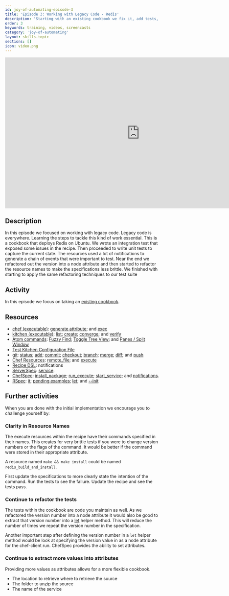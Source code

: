 ```yaml
---
id: joy-of-automating-episode-3
title: 'Episode 3: Working with Legacy Code - Redis'
description: 'Starting with an existing cookbook we fix it, add tests, and then refactor.'
order: 3
keywords: training, videos, screencasts
category: 'joy-of-automating'
layout: skills-topic
sections: []
icon: video.png
---
```


<iframe width="877" height="493" src="https://www.youtube.com/embed/Td1MMyvwaF8?list=PL11cZfNdwNyORJfIYA8t07PRMchyDXIjq" frameborder="0" allowfullscreen></iframe>

## Description

In this episode we focused on working with legacy code. Legacy code is everywhere. Learning the steps to tackle this kind of work essential. This is a cookbook that deploys Redis on Ubuntu. We wrote an integration test that exposed some issues in the recipe. Then proceeded to write unit tests to capture the current state. The resources used a lot of notifications to generate a chain of events that were important to test. Near the end we refactored out the version into a node attribute and then started to refactor the resource names to make the specifications less brittle. We finished with starting to apply the same refactoring techniques to our test suite

## Activity

In this episode we focus on taking an [existing cookbook](https://github.com/chef-training/redis).

## Resources

* [chef (executable)](https://docs.chef.io/ctl_chef.html): [generate attribute](https://docs.chef.io/ctl_chef.html#chef-generate-attribute); and [exec](https://docs.chef.io/ctl_chef.html#chef-exec)
* [kitchen (executable)](https://docs.chef.io/ctl_kitchen.html): [list](https://docs.chef.io/ctl_kitchen.html#kitchen-list);  [create](https://docs.chef.io/ctl_kitchen.html#kitchen-create);
[converge](https://docs.chef.io/ctl_kitchen.html#kitchen-converge); and [verify](https://docs.chef.io/ctl_kitchen.html#kitchen-verify)
* [Atom commands](http://flight-manual.atom.io/): [Fuzzy Find](http://flight-manual.atom.io/getting-started/sections/atom-basics/); [Toggle Tree View](http://flight-manual.atom.io/getting-started/sections/atom-basics/); and [Panes / Split Window](http://flight-manual.atom.io/using-atom/sections/panes/)
* [Test Kitchen Configuration File](https://docs.chef.io/config_yml_kitchen.html)
* [git](https://git-scm.com): [status](https://git-scm.com/docs/git-status); [add](https://git-scm.com/docs/git-add); [commit](https://git-scm.com/docs/git-commit); [checkout](https://git-scm.com/docs/git-checkout); [branch](https://git-scm.com/docs/git-branch); [merge](https://git-scm.com/docs/git-merge); [diff](https://git-scm.com/docs/git-diff); and [push](https://git-scm.com/docs/git-push)
* [Chef Resources](https://docs.chef.io/resources.html): [remote_file](https://docs.chef.io/resource_remote_file.html); and [execute](https://docs.chef.io/resource_execute.html)
* [Recipe DSL](https://docs.chef.io/dsl_recipe.html): notifications
* [ServerSpec](http://serverspec.org/): [service](http://serverspec.org/resource_types.html#service).
* [ChefSpec](https://github.com/sethvargo/chefspec): [install_package](https://github.com/sethvargo/chefspec/tree/master/examples/package); [run_execute](https://github.com/sethvargo/chefspec/tree/master/examples/execute); [start_service](https://github.com/sethvargo/chefspec/tree/master/examples/service); and [notifications](https://github.com/sethvargo/chefspec/tree/master/examples/notifications).
* [RSpec](https://relishapp.com/rspec): [it](https://relishapp.com/rspec/rspec-core/v/3-4/docs/example-groups/basic-structure-describe-it); [pending examples](https://relishapp.com/rspec/rspec-core/v/3-4/docs/pending-and-skipped-examples/pending-examples); [let](https://relishapp.com/rspec/rspec-core/v/3-4/docs/helper-methods/let-and-let); and [--init](https://relishapp.com/rspec/rspec-core/v/3-4/docs/command-line/init-option)

## Further activities

When you are done with the initial implementation we encourage you to challenge yourself by:

### Clarity in Resource Names

The execute resources within the recipe have their commands specified in their names. This creates for very brittle tests if you were to change version numbers or the flags of the command. It would be better if the command were stored in their appropriate attribute.

A resource named `make && make install` could be named `redis_build_and_install`.

First update the specifications to more clearly state the intention of the command. Run the tests to see the failure. Update the recipe and see the tests pass.

### Continue to refactor the tests

The tests within the cookbook are code you maintain as well. As we refactored the version number into a node attribute it would also be good to extract that version number into a [let](https://relishapp.com/rspec/rspec-core/v/3-4/docs/helper-methods/let-and-let) helper method. This will reduce the number of times we repeat the version number in the specification.

Another important step after defining the version number in a `let` helper method would be look at specifying the version value in as a node attribute for the chef-client run. ChefSpec provides the ability to set attributes.

### Continue to extract more values into attributes

Providing more values as attributes allows for a more flexible cookbook.

* The location to retrieve where to retrieve the source
* The folder to unzip the source
* The name of the service

